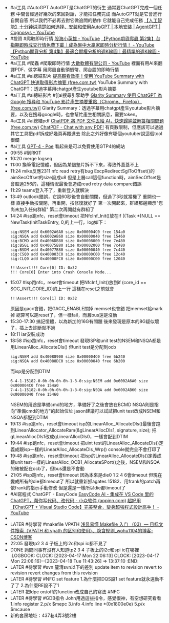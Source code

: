 - #ai工具 #AutoGPT
  AutoGPT是ChatGPT的衍生
  通常要ChatGPT完成一個任務
  中間會經過好幾次的來回對話，才能把任務完成
  而AutoGPT就是它會進行自問自答
  所以我們不必再去對它做追問的動作
  它就能自己完成任務
  [【人工智能】十分钟讲清楚如何选择、安装和使用AutoGPT | 本地安装 | AgentGPT | Cognosys - YouTube](https://www.youtube.com/watch?v=_xejoN8H-U4)
- #投資 #爬取即時行情
  [股海小英雄 - YouTube](https://www.youtube.com/@user-ix6bb8te6o/playlists)
  [【Python期貨爬蟲 第2集】台指期即時成交行情免費下載｜成為盤中大贏家即時分析行情！ - YouTube](https://www.youtube.com/watch?v=DrMBgCh06Ok)
  [【Python期貨分析 第4集】最適合期權分析的週K線圖｜最精準的週K線圖 - YouTube](https://www.youtube.com/watch?v=L7ecP79lCvg&list=PLGf73jyv8QZOi7ddRohxdp2eBzwECAFMr&index=17)
- #ai工具 #爬蟲 #爬取即時行情
  [大數軟體有限公司 - YouTube](https://www.youtube.com/@Largitdata/videos)
  裡面有用AI來翻譯PDF、做字幕
  用爬蟲自動領蝦幣、爬台股的即時行情
- #ai工具 #ai總結影片
  [提高觀看效率！使用 YouTube Summary with ChatGPT 快速取得影片摘要 (free.com.tw)](https://free.com.tw/youtube-summary-with-chatgpt/)
  YouTube Summary with ChatGPT：透過字幕用chatgpt產生youtube影片摘要
- #ai工具 #ai總結影片 #[[ai搜尋引擎助手
  [Glarity Summary 使用 ChatGPT 為 Google 搜尋和 YouTube 影片產生摘要重點（Chrome、Firefox） (free.com.tw)](https://free.com.tw/glarity-summary/)]
  Glarity Summary：透過字幕用chatgpt產生youtube影片摘要，以及在搜尋google時，也會幫忙產生相關訊息，需要token。
- #ai工具 #ai總結pdf
  [ChatPDF 將 PDF 文件丟給 AI，快速歸納並解答相關問題 (free.com.tw)](https://free.com.tw/chatpdf/)
  [ChatPDF - Chat with any PDF!](https://www.chatpdf.com/)
  有頁數限制，但應該可以透過其它工具把pdf拆成好幾頁再餵進去
  除此之外好像有哪個youtuber說這個tool很爛
- #ai工具
  [GPT-4 - Poe](https://poe.com/gpt-4)
  看起來是可以免費使用GTP4的網站
- 09:55 #到RKIT
- 10:20 merge logseq
- 11:00 換筆電記憶體，但因為某個墊片拆不下來，導致外蓋蓋不上
- 11:24 mike反應2311 nfc read retry有bug
  ExcpRedirectSglToOffset()的aimSecOffset的size設成u8
  但是上層call這個function時，aimSecOffset是會超過256的，這種情況最後會造成read retry data compare錯誤
- 11:29 teams登入不了，重新登入就解決
- 13:49 outlook錯誤，它說60秒後會自動關閉，但過了3秒就當機了
  重開也一樣
  直接手動按關閉，再重開，按修復就好了
  第一次開起來，群組那邊顯示"您尚未加入任何群組"
  第二次再開就有群組了
- 14:24 #isp跑nfc，reset會timeout
  把NfcInf_Init()放在if ((Task *)NULL == NewTask(InitTaskEntry, 0,的上一行，log如下：
  ```
  sig:NSEM add 0x6002A6A0 size 0x000004C0 free 154a0
  sig:NSQA add 0x6002AB60 size 0x00000040 free 15460
  sig:BCMD add 0x4006DB80 size 0x00008000 free 7e480
  sig:BSGL add 0x40075B80 size 0x00002000 free 7c480
  sig:BSDM add 0x40077B80 size 0x00000040 free 7c440
  sig:CSQ0 add 0x400003C0 size 0x00000C00 free 12c40
  sig:CLQ0 add 0x40000FC0 size 0x00000C00 free 12040
  
  !!!Assert!!! Core[0] ID: 0x32
  !!! Core[0] Enter into Crash Console Mode...
  ```
- 15:07 #isp跑nfc，reset會timeout
  把NfcInf_Init()放到if (core_id == SOC_INIT_CORE_ID)的上一行
  這樣在reset之前就會
  ```
  !!!Assert!!! Core[1] ID: 0x32
  ```
  原因是gacc會錯，把GACC_ENABLE關掉
  memset也會錯
  把memset給mark掉
  總算可以跑reset了，但一樣fail，而且bus還是沒動
- 15:30-17:30 搞記憶體，以為新加的16G有問題
  後來發現是原本的8G疑似壞了，插上去診斷就不過
- 18:11 iar安裝成功
- 18:58 #isp跑nfc，reset會timeout 
  發現ISP和unit test的NSEM和NSQA都是用LinearAlloc_AllocateDls()
  但unit test是分配到ocb
  ```
  sig:NSEM add 0x40088900 size 0x000004C0 free 6b240
  sig:NSQA add 0x40088DC0 size 0x00000040 free 6b200
  ```
  而isp是分配到DTIM
  ```
  6-4-1-15182-0-0h-0h-0h-0h-1-3-0:sig:NSEM add 0x6002A6A0 size 0x000004C0 free 154a0
  7-4-1-15182-0-0h-0h-0h-0h-1-3-0:sig:NSQA add 0x6002AB60 size 0x00000040 free 15460
  ```
  NSEM的用途是準備cmd的地方，準備好了之後會放在BCMD
  NSQA則是指向"準備cmd的地方"的起始位址
  jason建議可以試試把unit test改成NSEM和NSQA都配到DTIM
- 19:13 #isp跑nfc，reset會timeout
  isp的LinearAlloc_AllocateDls()最後會跑到LinearAllocator_AllocateRam(&gLinearAllocDls1, signature, size);
  把gLinearAllocDls1改成gLinearAllocDls0，一樣會配到DTIM
- 19:44 #isp跑nfc，reset會timeout
  把uint test的LinearAlloc_AllocateDls()定義成跟isp一樣的LinearAlloc_AllocateDls_Wrp()
  console就完全不會打印了
- 19:48 #isp跑nfc，reset會timeout
  把isp的LinearAlloc_AllocateDls()定義成跟unit test一樣的LinearAlloc_OCB1_AllocateSPort()之後，NSEM和NSQA的確被配在ocb了，但bus還是不會動
- 21:05 #isp跑nfc，reset會timeout
  因為本來是die0 1 2 4 6會timeout
  但現在變成所有的die都timeout了
  所以就重新抓agates 15182、用frank的patch再依frank的指示手動修改
  但是還是一樣所以die都timeout了
- #AI寫程式
  ChatGPT - EasyCode
  [EasyCode AI - 集成在 VS Code 里的 ChatGPT，帮你写代码、改代码 - 小众软件 (appinn.com)](https://www.appinn.com/easycode-ai-in-vscode/)
  [超好用【ChatGPT + Visual Studio Code】完美整合，變身超強程式設計高手！ - YouTube](https://www.youtube.com/watch?v=eM_I6j_mKTo&t=651s&ab_channel=CwC%E7%B6%B2%E9%A0%81%E8%A8%AD%E8%A8%88)
-
- LATER #待學習 #makefile
  VPATH
  [浅显易懂 Makefile 入门 （03）— 目标文件搜索（VPATH 和 vpath 的区别和使用）、隐含规则_wohu1104的博客-CSDN博客](https://blog.csdn.net/wohu1104/article/details/110942995)
- 22:05 發現tp2 3 4 子板上的i2c和spi ic都不見了
- DONE 詢問同事有沒有人知道tp2 3 4 子板上的i2c和spi ic在哪裡
  :LOGBOOK:
  CLOCK: [2023-04-17 Mon 22:06:13]
  CLOCK: [2023-04-17 Mon 22:06:16]--[2023-04-18 Tue 11:43:26] =>  13:37:10
  :END:
- LATER #待學習 #svn
  釐清svn以下的差別
  update item to revision
  revert to revision
  revert changes from this revision
- LATER #待學習 #NFC
  set feature
  1.為什麼把DQS設1 set feature就永遠動不了了
  2.為什麼RE設不了1
- LATER 把ldpc on/off的function改成自己的寫法 #NFC
- LATER #待學習 #GDB指令
  John用過這些指令，感覺很神，有空想研究看看
  1.info register
  2.p/x $mepc
  3.info
  4.info line *(0x1800e0e)
  5.p/x $mcause
- 新的套房地址：437巷4弄3號2樓